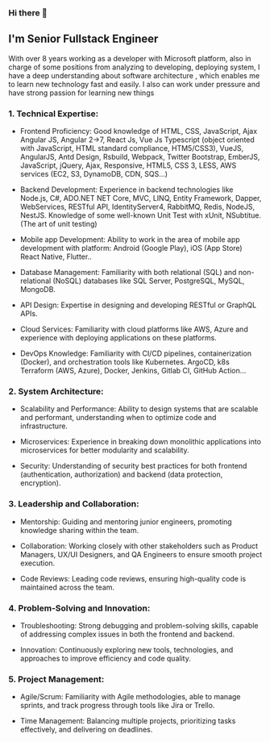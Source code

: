 ### Hi there 👋
## I'm Senior Fullstack Engineer


With over 8 years working as a developer with Microsoft platform, also in charge of some positions from analyzing to developing, deploying system, I have a deep understanding about software architecture , which enables me to learn new technology fast and easily. I also can work under pressure and have strong passion for learning new things

### 1. Technical Expertise:

- Frontend Proficiency: Good knowledge of HTML, CSS, JavaScript, Ajax Angular JS, Angular 2->7, React Js, Vue Js Typescript (object oriented with JavaScript, HTML standard compliance, HTM5/CSS3), VueJS, AngularJS, Antd Design, Rsbuild, Webpack, Twitter Bootstrap, EmberJS, JavaScript, jQuery, Ajax, Responsive, HTML5, CSS 3, LESS, AWS services (EC2, S3, DynamoDB, CDN, SQS…)

- Backend Development: Experience in backend technologies like Node.js, C#, ADO.NET NET Core, MVC, LINQ, Entity Framework, Dapper, WebServices, RESTful API, IdentityServer4, RabbitMQ, Redis, NodeJS, NestJS. Knowledge of some well-known Unit Test with xUnit, NSubtitue. (The art of unit testing)

- Mobile app Development: Ability to work in the area of mobile app development with platform: Android (Google Play), iOS (App Store) React Native, Flutter..

- Database Management: Familiarity with both relational (SQL) and non-relational (NoSQL) databases like SQL Server, PostgreSQL, MySQL, MongoDB.

- API Design: Expertise in designing and developing RESTful or GraphQL APIs.

- Cloud Services: Familiarity with cloud platforms like AWS, Azure and experience with deploying applications on these platforms.

- DevOps Knowledge: Familiarity with CI/CD pipelines, containerization (Docker), and orchestration tools like Kubernetes. ArgoCD, k8s Terraform (AWS, Azure), Docker, Jenkins, Gitlab CI, GitHub Action...  

### 2. System Architecture:

- Scalability and Performance: Ability to design systems that are scalable and performant, understanding when to optimize code and infrastructure.

- Microservices: Experience in breaking down monolithic applications into microservices for better modularity and scalability.

- Security: Understanding of security best practices for both frontend (authentication, authorization) and backend (data protection, encryption).

### 3. Leadership and Collaboration:
- Mentorship: Guiding and mentoring junior engineers, promoting knowledge sharing within the team.

- Collaboration: Working closely with other stakeholders such as Product Managers, UX/UI Designers, and QA Engineers to ensure smooth project execution.

- Code Reviews: Leading code reviews, ensuring high-quality code is maintained across the team.

### 4. Problem-Solving and Innovation:

- Troubleshooting: Strong debugging and problem-solving skills, capable of addressing complex issues in both the frontend and backend.

- Innovation: Continuously exploring new tools, technologies, and approaches to improve efficiency and code quality.

### 5. Project Management:
- Agile/Scrum: Familiarity with Agile methodologies, able to manage sprints, and track progress through tools like Jira or Trello.

- Time Management: Balancing multiple projects, prioritizing tasks effectively, and delivering on deadlines.

<!--
**tuanitpro/tuanitpro** is a ✨ _special_ ✨ repository because its `README.md` (this file) appears on your GitHub profile.

Here are some ideas to get you started:

- 🔭 I’m currently working on ...
- 🌱 I’m currently learning ...
- 👯 I’m looking to collaborate on ...
- 🤔 I’m looking for help with ...
- 💬 Ask me about ...
- 📫 How to reach me: ...
- 😄 Pronouns: ...
- ⚡ Fun fact: ...
-->
